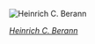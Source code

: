
![Heinrich C. Berann](https://upload.wikimedia.org/wikipedia/commons/thumb/f/f9/Heinrich_Berann_NPS_Panorama_of_Denali_without_labels.jpg/750px-Heinrich_Berann_NPS_Panorama_of_Denali_without_labels.jpg)

*[Heinrich C. Berann](https://wikipedia.org/wiki/File:Heinrich_Berann_NPS_Panorama_of_Denali_without_labels.jpg)*
